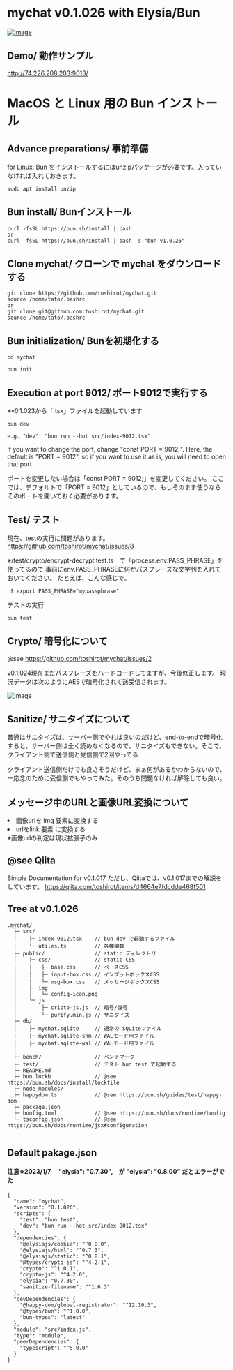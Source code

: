 # mychat v0.1.026 with Elysia/Bun

<a href="http://74.226.208.203:9013/"> ![image](https://github.com/toshirot/mychat/assets/154680/b809beaa-0e64-4e57-a288-09572c2d4aae) </a>

## Demo/ 動作サンプル

http://74.226.208.203:9013/

# MacOS と Linux 用の Bun インストール

## Advance preparations/ 事前準備
for Linux: Bun をインストールするにはunzipパッケージが必要です。入っていなければ入れておきます。
```
sudo apt install unzip 
```
## Bun install/ Bunインストール
```
curl -fsSL https://bun.sh/install | bash
or
curl -fsSL https://bun.sh/install | bash -s "bun-v1.0.25"

```

## Clone mychat/ クローンで mychat をダウンロードする
```
git clone https://github.com/toshirot/mychat.git
source /home/tato/.bashrc
or
git clone git@github.com:toshirot/mychat.git
source /home/tato/.bashrc
```

## Bun initialization/ Bunを初期化する
```
cd mychat
```
```
bun init
```
## Execution at port 9012/ ポート9012で実行する
※v0.1.023から「.tsx」ファイルを起動しています
```
bun dev

e.g. "dev": "bun run --hot src/index-9012.tsx"
```
if you want to change the port, change "const PORT = 9012;".
Here, the default is "PORT = 9012", so if you want to use it as is, you will need to open that port.

ポートを変更したい場合は「const PORT = 9012;」を変更してください。
ここでは、デフォルトで「PORT = 9012」としているので、もしそのまま使うならそのポートを開いておく必要があります。

## Test/ テスト

現在、testの実行に問題があります。https://github.com/toshirot/mychat/issues/8

※/test/crypto/encrypt-decrypt.test.ts　で「process.env.PASS_PHRASE」を使ってるので
事前にenv.PASS_PHRASEに何かパスフレーズな文字列を入れておいてください。
たとえば、こんな感じで。
```
 $ export PASS_PHRASE="mypassphrase"
```
テストの実行
```
bun test
```

## Crypto/ 暗号化について

@see https://github.com/toshirot/mychat/issues/2

v0.1.024現在まだパスフレーズをハードコードしてますが、今後修正します。
現況データは次のようにAESで暗号化されて送受信されます。

![image](https://github.com/toshirot/mychat/assets/154680/94d387f5-856f-4ab5-bd9a-6eae2b4ce1eb)

## Sanitize/ サニタイズについて

普通はサニタイズは、サーバー側でやれば良いのだけど、end-to-endで暗号化すると、サーバー側は全く読めなくなるので、サニタイズもできない。そこで、クライアント側で送信側と受信側で2回やってる

クライアント送信側だけでも良さそうだけど、まぁ何があるかわからないので、一応念のために受信側でもやってみた。そのうち問題なければ解除しても良い。

## メッセージ中のURLと画像URL変換について

<li>画像urlを img 要素に変換する
<li>urlをlink 要素 に変換する
<br>※画像urlの判定は現状拡張子のみ

## @see Qiita
Simple Documentation for v0.1.017
ただし、Qiitaでは、v0.1.017までの解説をしています。
https://qiita.com/toshirot/items/d4664e7fdcdde468f501


## Tree at v0.1.026

```
.mychat/
  ├─ src/
  │    ├─ index-9012.tsx    // bun dev で起動するファイル
  │    └─ utiles.ts         // 各種関数
  ├─ public/                // static ディレクトリ
  │    ├─ css/              // static CSS
  │    │   ├─ base.css      // ベースCSS
  │    │   ├─ input-box.css // インプットボックスCSS
  │    │   └─ msg-box.css   // メッセージボックスCSS
  │    ├─ img
  │    │   └─ config-icon.png
  │    └─ js
  │        ├─ cripto-js.js  // 暗号/復号
  │        └─ purify.min.js // サニタイズ
  ├─ db/
  │    ├─ mychat.sqlite     // 通常の SQLiteファイル
  │    ├─ mychat.sqlite-shm // WALモード用ファイル
  │    ├─ mychat.sqlite-wal // WALモード用ファイル
  │ 
  ├─ bench/                 // ベンチマーク
  ├─ test/                  // テスト bun test で起動する
  ├─ README.md
  ├─ bun.lockb              // @see https://bun.sh/docs/install/lockfile
  ├─ node_modules/
  ├─ happydom.ts            // @see https://bun.sh/guides/test/happy-dom
  ├─ package.json
  ├─ bunfig.toml            // @see https://bun.sh/docs/runtime/bunfig
  └─ tsconfig.json          // @see https://bun.sh/docs/runtime/jsx#configuration
 
```

## Default pakage.json

#### 注意※2023/1/7　 "elysia": "0.7.30",　が "elysia": "0.8.00" だとエラーがでた

```
{
  "name": "mychat",
  "version": "0.1.026",
  "scripts": {
    "test": "bun test",
    "dev": "bun run --hot src/index-9012.tsx"
  },
  "dependencies": {
    "@elysiajs/cookie": "^0.8.0",
    "@elysiajs/html": "^0.7.3",
    "@elysiajs/static": "^0.8.1",
    "@types/crypto-js": "^4.2.1",
    "crypto": "^1.0.1",
    "crypto-js": "^4.2.0",
    "elysia": "0.7.30",
    "sanitize-filename": "^1.6.3"
  },
  "devDependencies": {
    "@happy-dom/global-registrator": "^12.10.3",
    "@types/bun": "^1.0.0",
    "bun-types": "latest"
  },
  "module": "src/index.js",
  "type": "module",
  "peerDependencies": {
    "typescript": "^5.0.0"
  }
}
```
